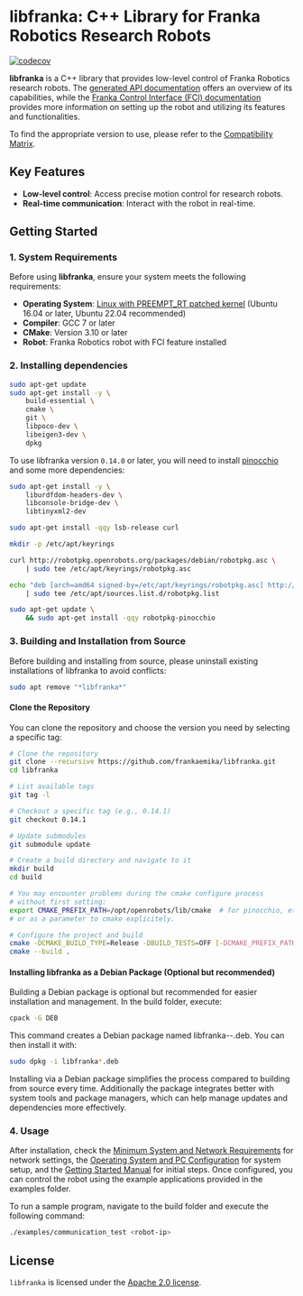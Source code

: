 # libfranka: C++ Library for Franka Robotics Research Robots

[![codecov][codecov-status]][codecov]

**libfranka** is a C++ library that provides low-level control of Franka Robotics research robots. The [generated API documentation][api-docs] offers an overview of its capabilities, while the [Franka Control Interface (FCI) documentation][fci-docs] provides more information on setting up the robot and utilizing its features and functionalities.

To find the appropriate version to use, please refer to the [Compatibility Matrix][compatibility-matrix].

## Key Features
- **Low-level control**: Access precise motion control for research robots.
- **Real-time communication**: Interact with the robot in real-time.

## Getting Started

### 1. System Requirements
Before using **libfranka**, ensure your system meets the following requirements:
- **Operating System**: [Linux with PREEMPT_RT patched kernel][real-time-kernel]  (Ubuntu 16.04 or later, Ubuntu 22.04 recommended)
- **Compiler**: GCC 7 or later
- **CMake**: Version 3.10 or later
- **Robot**: Franka Robotics robot with FCI feature installed

### 2. Installing dependencies

```bash
sudo apt-get update
sudo apt-get install -y \
    build-essential \
    cmake \
    git \
    libpoco-dev \
    libeigen3-dev \
    dpkg
```
To use libfranka version `0.14.0` or later, you will need to install [pinocchio][stack-of-tasks] and some more dependencies:

```bash
sudo apt-get install -y \
    liburdfdom-headers-dev \
    libconsole-bridge-dev \
    libtinyxml2-dev
```

```bash
sudo apt-get install -qqy lsb-release curl
```

```bash
mkdir -p /etc/apt/keyrings
```

```bash
curl http://robotpkg.openrobots.org/packages/debian/robotpkg.asc \
    | sudo tee /etc/apt/keyrings/robotpkg.asc
```

```bash
echo "deb [arch=amd64 signed-by=/etc/apt/keyrings/robotpkg.asc] http://robotpkg.openrobots.org/packages/debian/pub $(lsb_release -cs) robotpkg" \
    | sudo tee /etc/apt/sources.list.d/robotpkg.list
```

```bash
sudo apt-get update \
    && sudo apt-get install -qqy robotpkg-pinocchio
```

### 3. Building and Installation from Source
Before building and installing from source, please uninstall existing installations of libfranka to avoid conflicts:

```bash
sudo apt remove "*libfranka*"
```
#### Clone the Repository
You can clone the repository and choose the version you need by selecting a specific tag:

```bash
# Clone the repository
git clone --recursive https://github.com/frankaemika/libfranka.git
cd libfranka

# List available tags
git tag -l

# Checkout a specific tag (e.g., 0.14.1)
git checkout 0.14.1

# Update submodules
git submodule update

# Create a build directory and navigate to it
mkdir build
cd build

# You may encounter problems during the cmake configure process
# without first setting:
export CMAKE_PREFIX_PATH=/opt/openrobots/lib/cmake  # for pinocchio, etc...
# or as a parameter to cmake explicitely.

# Configure the project and build
cmake -DCMAKE_BUILD_TYPE=Release -DBUILD_TESTS=OFF [-DCMAKE_PREFIX_PATH=/opt/openrobots/lib/cmake] ..
cmake --build .
```

#### Installing libfranka as a Debian Package (Optional but recommended)

Building a Debian package is optional but recommended for easier installation and management. In the build folder, execute:

```bash
cpack -G DEB
```
This command creates a Debian package named libfranka-<version>-<architecture>.deb. You can then install it with:

```bash
sudo dpkg -i libfranka*.deb
```
Installing via a Debian package simplifies the process compared to building from source every time. Additionally the package integrates better with system tools and package managers, which can help manage updates and dependencies more effectively.


### 4. Usage
After installation, check the [Minimum System and Network Requirements][requirements] for network settings, the [Operating System and PC Configuration][real-time-kernel] for system setup, and the [Getting Started Manual][getting-started] for initial steps. Once configured, you can control the robot using the example applications provided in the examples folder.

To run a sample program, navigate to the build folder and execute the following command:

```bash
./examples/communication_test <robot-ip> 
```

## License

`libfranka` is licensed under the [Apache 2.0 license][apache-2.0].

[stack-of-tasks]: https://stack-of-tasks.github.io/pinocchio/download.html
[real-time-kernel]: https://frankaemika.github.io/docs/installation_linux.html#setting-up-the-real-time-kernel
[requirements]: https://frankaemika.github.io/docs/requirements.html
[getting-started]: https://frankaemika.github.io/docs/getting_started.html#
[compatibility-matrix]: https://frankaemika.github.io/docs/compatibility.html
[apache-2.0]: https://www.apache.org/licenses/LICENSE-2.0.html
[api-docs]: https://frankaemika.github.io/libfranka/0.15.0
[fci-docs]: https://frankaemika.github.io/docs
[codecov-status]: https://codecov.io/gh/frankaemika/libfranka/branch/master/graph/badge.svg
[codecov]: https://codecov.io/gh/frankaemika/libfranka
